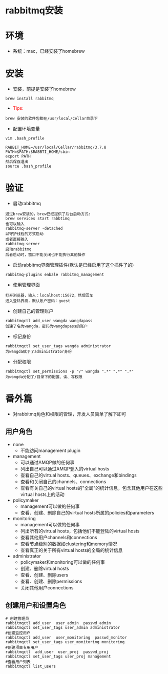 # rabbitmq安装

# 环境
* 系统：mac，已经安装了homebrew

# 安装
* 安装，前提是安装了homebrew
```
brew install rabbitmq
```
* <font color=red>Tips:</font>
```
brew 安装的软件包都在/usr/local/Cellar目录下
```
* 配置环境变量
```
vim .bash_profile

RABBIT_HOME=/usr/local/Cellar/rabbitmq/3.7.8
PATH=$PATH:$RABBTI_HOME/sbin
export PATH
然后保存退出
source .bash_profile
```
# 验证
* 启动rabbitmq
```
通过brew安装的，brew已经提供了后台启动方式:
brew services start rabbtimq
也可以输入
rabbitmq-server -detached
以守护线程的方式启动
或者直接输入
rabbitmq-server
启动rabbitmq
后者启动时，窗口不能关闭也不能执行其他操作
```
* 启动rabbitmq界面管理插件(默认是已经启用了这个插件了的)
```
rabbitmq-plugins enbale rabbitmq_management
```
* 使用管理界面
```
打开浏览器，输入：localhost:15672，然后回车
进入登陆界面，默认账户密码：guest
```
* 创建自己的管理账户
```
rabbitmqctl add_user wangda wangdapass
创建了名为wangda，密码为wangdapass的账户
```
* 标记身份
```
rabbitmqctl set_user_tags wangda administrator
为wangda赋予了administrator身份
```
* 分配权限
```
rabbitmqctl set_permissions -p "/" wangda ".*" ".*" ".*"
为wangda分配了/目录下的配置、读、写权限
```

# 番外篇
* 对rabbitmq角色和权限的管理，开发人员简单了解下即可

## 用户角色
* none
    * 不能访问management plugin
* management
    * 可以通过AMQP做的任何事
    * 列出自己可以通过AMQP登入的virtual hosts
    * 查看自己的virtual hosts、queues、exchange和bindings
    * 查看和关闭自己的channels、connections
    * 查看有关自己的virtual hosts的"全局"的统计信息，包含其他用户在这些virtual hosts上的活动
* policymaker
    * management可以做的任何事
    * 查看、创建、删除自己的virtual hosts所属的policies和parameters
* monitoring
    * management可以做的任何事
    * 列出所有的virtual hosts，包括他们不能登陆的virtual hosts
    * 查看其他用户channels和connections
    * 查看节点级别的数据如clustering和memory情况
    * 查看真正的关于所有virtual hosts的全局的统计信息
* administrator
    * policymaker和monitoring可以做的任何事
    * 创建、删除virtual hosts
    * 查看、创建、删除users
    * 查看、创建、删除permissions
    * 关闭其他用户connections

## 创建用户和设置角色
```
# 创建管理员
rabbitmqctl add_user  user_admin  passwd_admin
rabbitmqctl set_user_tags user_admin administrator
#创建监控用户
rabbitmqctl add_user  user_monitoring  passwd_monitor
rabbitmqctl set_user_tags user_monitoring monitoring
#创建项目专用用户
rabbitmqctl  add_user  user_proj  passwd_proj
rabbitmqctl set_user_tags user_proj management
#查看用户列表
rabbitmqctl list_users
```